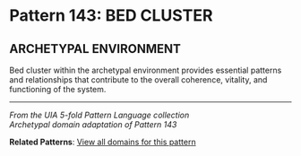 # Pattern 143: BED CLUSTER

## ARCHETYPAL ENVIRONMENT

Bed cluster within the archetypal environment provides essential patterns and relationships that contribute to the overall coherence, vitality, and functioning of the system.

---

*From the UIA 5-fold Pattern Language collection*  
*Archetypal domain adaptation of Pattern 143*

**Related Patterns**: [View all domains for this pattern](../../UIA/md/T143%20BED%20CLUSTER.md)
